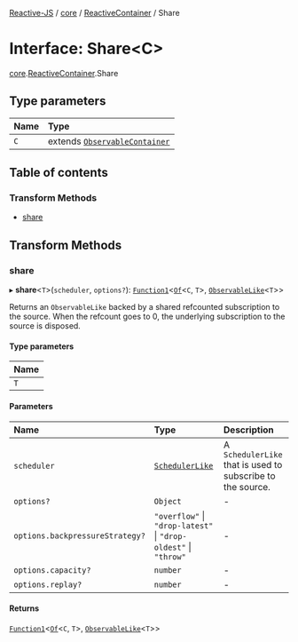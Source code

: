 [Reactive-JS](../README.md) / [core](../modules/core.md) / [ReactiveContainer](../modules/core.ReactiveContainer.md) / Share

# Interface: Share<C\>

[core](../modules/core.md).[ReactiveContainer](../modules/core.ReactiveContainer.md).Share

## Type parameters

| Name | Type |
| :------ | :------ |
| `C` | extends [`ObservableContainer`](core.ObservableContainer.md) |

## Table of contents

### Transform Methods

- [share](core.ReactiveContainer.Share.md#share)

## Transform Methods

### share

▸ **share**<`T`\>(`scheduler`, `options?`): [`Function1`](../modules/functions.md#function1)<[`Of`](../modules/core.Container.md#of)<`C`, `T`\>, [`ObservableLike`](core.ObservableLike.md)<`T`\>\>

Returns an `ObservableLike` backed by a shared refcounted subscription to the
source. When the refcount goes to 0, the underlying subscription
to the source is disposed.

#### Type parameters

| Name |
| :------ |
| `T` |

#### Parameters

| Name | Type | Description |
| :------ | :------ | :------ |
| `scheduler` | [`SchedulerLike`](core.SchedulerLike.md) | A `SchedulerLike` that is used to subscribe to the source. |
| `options?` | `Object` | - |
| `options.backpressureStrategy?` | ``"overflow"`` \| ``"drop-latest"`` \| ``"drop-oldest"`` \| ``"throw"`` | - |
| `options.capacity?` | `number` | - |
| `options.replay?` | `number` | - |

#### Returns

[`Function1`](../modules/functions.md#function1)<[`Of`](../modules/core.Container.md#of)<`C`, `T`\>, [`ObservableLike`](core.ObservableLike.md)<`T`\>\>
